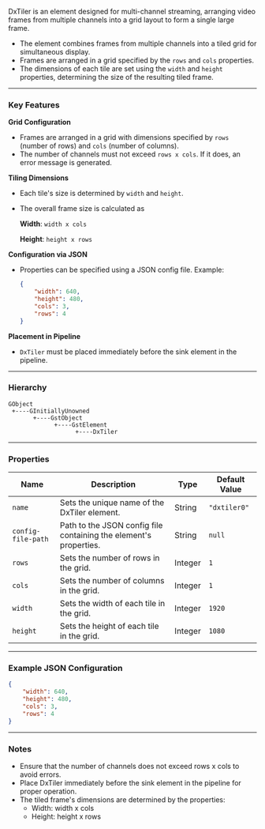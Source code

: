 
DxTiler is an element designed for multi-channel streaming, arranging video frames from multiple channels into a grid layout to form a single large frame.

- The element combines frames from multiple channels into a tiled grid for simultaneous display.
- Frames are arranged in a grid specified by the `rows` and `cols` properties.
- The dimensions of each tile are set using the `width` and `height` properties, determining the size of the resulting tiled frame.

---

### **Key Features**
**Grid Configuration**

- Frames are arranged in a grid with dimensions specified by `rows` (number of rows) and `cols` (number of columns).
- The number of channels must not exceed `rows x cols`. If it does, an error message is generated.

**Tiling Dimensions**

- Each tile's size is determined by `width` and `height`.
- The overall frame size is calculated as

    **Width**: `width x cols`
    
    **Height**: `height x rows`

**Configuration via JSON**

- Properties can be specified using a JSON config file. Example:
    ```json
    {
        "width": 640,
        "height": 480,
        "cols": 3,
        "rows": 4
    }
    ```

**Placement in Pipeline**

- `DxTiler` must be placed immediately before the sink element in the pipeline.

---

### **Hierarchy**

```
GObject
 +----GInitiallyUnowned
       +----GstObject
             +----GstElement
                   +----DxTiler
```

---

### **Properties**

| **Name**            | **Description**                                                    | **Type**  | **Default Value** |
|----------------------|--------------------------------------------------------------------|-----------|--------------------|
| `name`              | Sets the unique name of the DxTiler element.                      | String    | `"dxtiler0"`       |
| `config-file-path`  | Path to the JSON config file containing the element's properties.  | String    | `null`             |
| `rows`              | Sets the number of rows in the grid.                              | Integer   | `1`                |
| `cols`              | Sets the number of columns in the grid.                           | Integer   | `1`                |
| `width`             | Sets the width of each tile in the grid.                          | Integer   | `1920`             |
| `height`            | Sets the height of each tile in the grid.                         | Integer   | `1080`             |

---

### **Example JSON Configuration**

```json
{
    "width": 640,
    "height": 480,
    "cols": 3,
    "rows": 4
}
```

---

### **Notes**
- Ensure that the number of channels does not exceed rows x cols to avoid errors.
- Place DxTiler immediately before the sink element in the pipeline for proper operation.
- The tiled frame's dimensions are determined by the properties:
    - Width: width x cols
    - Height: height x rows
